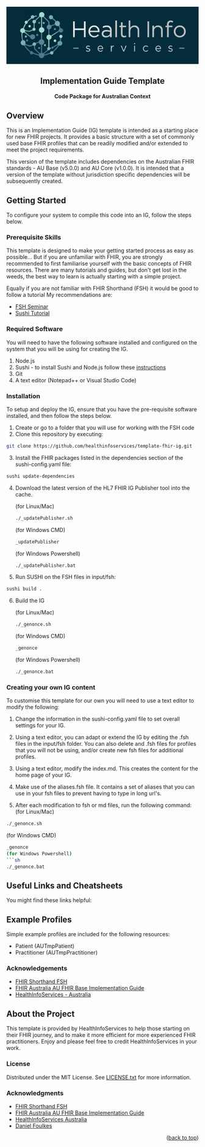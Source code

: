 <a id="readme-top"></a>
<div align="center">
  <a href="https://au-ig-template.healthinfoservices.site"><img src="docimg/logo extended.png" alt="Health Info Services Logo"></a>
  <h2>Implementation Guide Template</h2>
  <h4>Code Package for Australian Context</h4>
</div>


## Overview

This is an Implementation Guide (IG) template is intended as a starting place for new FHIR projects.  It provides a basic structure with a set of commonly used base FHIR profiles that can be readily modified and/or extended to meet the project requirements.

This version of the template includes dependencies on the Australian FHIR standards - AU Base (v5.0.0) and AU Core (v1.0.0).   It is intended that a version of the template without jurisdiction specific dependencies will be subsequently created.

## Getting Started
To configure your system to compile this code into an IG, follow the steps below. 

### Prerequisite Skills
This template is designed to make your getting started process as easy as possible...  But if you are unfamiliar with FHIR, you are strongly recommended to first familiarise yourself with the basic concepts of FHIR resources.  There are many tutorials and guides,  but don't get lost in the weeds,  the best way to learn is actually starting with a simple project.

Equally if you are not familiar with FHIR Shorthand (FSH) it would be good to follow a tutorial   My recommendations are:
- [FSH Seminar](https://fshschool.github.io/courses/fsh-seminar/)
- [Sushi Tutorial](https://fshschool.org/docs/sushi/tutorial/)
  


### Required Software
You will need to have the following software installed and configured on the system that you will be using for creating the IG.
1. Node.js
2. Sushi - to install Sushi and Node.js follow these [instructions](https://fshschool.org/docs/sushi/installation/)
3. Git
4. A text editor (Notepad++ or Visual Studio Code)

### Installation
To setup and deploy the IG, ensure that you have the pre-requisite software installed,  and then follow the steps below.
1. Create or go to a folder that you will use for working with the FSH code
2. Clone this repository by executing:
  ```sh
  git clone https://github.com/healthinfoservices/template-fhir-ig.git
  ```
3. Install the FHIR packages listed in the dependencies section of the sushi-config.yaml file:
  ```sh
  sushi update-dependencies
  ```
4. Download the latest version of the HL7 FHIR IG Publisher tool into the cache.
   
   (for Linux/Mac)
   ```sh
   ./_updatePublisher.sh
   ```
   (for Windows CMD)
   ```sh
   _updatePublisher
   ```
   (for Windows Powershell)
   ```sh
   ./_updatePublisher.bat
   ```
5. Run SUSHI on the FSH files in input/fsh:
  ```sh
  sushi build .
  ```
6. Build the IG
   
   (for Linux/Mac)
   ```sh
   ./_genonce.sh
   ```
   (for Windows CMD)
   ```sh
   _genonce
   ```
   (for Windows Powershell)
   ```sh
   ./_genonce.bat
   ```

### Creating your own IG content
To customise this template for our own you will need to use a text editor to modify the following:

1. Change the information in the sushi-config.yaml file to set overall settings for your IG.

2. Using a text editor,  you can adapt or extend the IG by editing the .fsh files in the input/fsh folder.  You can also delete and .fsh files for profiles that you will not be using,  and/or create new fsh files for additional profiles.

3. Using a text editor,  modify the index.md.  This creates the content for the home page of your IG.

4. Make use of the aliases.fsh file.  It contains a set of aliases that you can use in your fsh files to prevent having to type in long url's.



5. After each modification to fsh or md files,  run the following command:
  (for Linux/Mac)
  ```sh
  ./_genonce.sh
  ```
  (for Windows CMD)
  ```sh
  _genonce
  (for Windows Powershell)
  ```sh
  ./_genonce.bat
  ```

## Useful Links and Cheatsheets
You might find these links helpful:


## Example Profiles

Simple example profiles are included for the following resources:

* Patient (AUTmpPatient)
* Practitioner (AUTmpPractitioner)


### Acknowledgements
* [FHIR Shorthand FSH](https://build.fhir.org/ig/HL7/fhir-shorthand/overview.html)
* [FHIR Australia AU FHIR Base Implementation Guide](https://build.fhir.org/ig/hl7au/au-fhir-base/index.html)
* [HealthInfoServices - Australia](https://healthinfoservices.site)





## About the Project
This template is provided by HealthInfoServices to help those starting on their FHIR journey,  and to make it more efficient for more experienced FHIR practitioners.  Enjoy and please feel free to credit HealthInfoServices in your work.

### License

Distributed under the MIT License. See [LICENSE.txt][license-url] for more information.

### Acknowledgments
* [FHIR Shorthand FSH](https://build.fhir.org/ig/HL7/fhir-shorthand/overview.html)
* [FHIR Australia AU FHIR Base Implementation Guide](https://build.fhir.org/ig/hl7au/au-fhir-base/index.html)
* [HealthInfoServices Australia](https://healthinfoservices.site)
* [Daniel Foulkes][linkedin-df-url]

<p align="right">(<a href="#readme-top">back to top</a>)</p>


<!-- MARKDOWN LINKS & IMAGES -->
[linkedin-df-url]: https://www.linkedin.com/in/daniel-foulkes/
[linkedin-shield]: https://img.shields.io/badge/-LinkedIn-black.svg
[fsh-badge]: https://fshschool.org/favicon.ico
[fsh-url]: https://fshschool.org/
[license-url]: https://au-ig-template.healthinfoservices.site/LICENSE.txt

